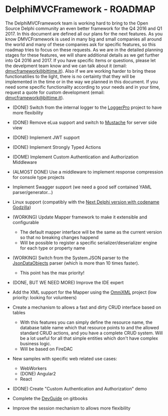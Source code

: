 # DelphiMVCFramework - ROADMAP
The DelphiMVCFramework team is working hard to bring to the Open Source Delphi community an even better framework for the Q4 2016 and Q1 2017. 
In this document are defined all our plans for the next features. As you know DMVCFramework is used in many big and small companies  all around the world and many of these companies ask for specific features, so this roadmap tries to focus on these requests. 
As we are in the detailed planning stages for these features, we will share additional details as we get further into Q4 2016 and 2017. If you have specific items or questions, please let the develpment team know and we can talk about it (email: dmvcframework@bittime.it). Also if we are working harder to bring these functionatilies to the light, there is no certainty that they will be implemented in the time or in the way we planned in this document. If you need some specific functionality according to your needs and in your time, request a quote for custom development (email: dmvcframework@bittime.it).

 - (DONE) Switch from the internal logger to the [LoggerPro](https://github.com/danieleteti/loggerpro) project to have more flexibility
 - (DONE) Remove eLua support and switch to [Mustache](https://github.com/synopse/dmustache) for server side view
 - (DONE) Implement JWT support
 - (DONE) Implement Strongly Typed Actions
 - (DOME) Implement Custom Authentication and Authorization Middleware
 - (ALMOST DONE) Use a middleware to implement response compression for console type projects
 - Implement Swagger support (we need a good self contained YAML parser/generator...)
 - Linux support (compatibly with the [Next Delphi version with codename Godzilla](http://community.embarcadero.com/article/news/16211-embarcadero-rad-studio-2016-product-approach-and-roadmap-2))
 - (WORKING) Update Mapper framework to make it extensible and configurable
   - The default mapper interface will be the same as the current version so that no breaking changes happend
   - Will be possible to register a specific serializer/deserializer engine for each type or property name
 - (WORKING) Switch from the System.JSON parser to the [JsonDataObjects](https://github.com/ahausladen/JsonDataObjects) parser (which is more than 10 times faster).
   - This point has the max priority!
 - (DONE, BUT WE NEED MORE) Improve the IDE expert
 - Add the XML support for the Mapper using the [OmniXML](https://github.com/mremec/omnixml) project (low priority: looking for volunteers)
 - Create a mechanism to allows a fast and dirty CRUD interface based on tables
   - With this features you can simply define the resource name, the database table name which that resource points to and the allowed standard CRUD actions, and you have a complete CRUD system. Will be a lot useful for all that simple entities which don't have complex business logic.
   - Will be based on FireDAC

- New samples with specific web related use cases:
   - WebWorkers
   - (DONE) Angular2
   - React

- (DONE) Create "Custom Authentication and Authorization" demo
- Complete the [DevGuide](https://danieleteti.gitbooks.io/delphimvcframework/content/) on gitbooks
- Improve the session mechanism to allows more flexibility
